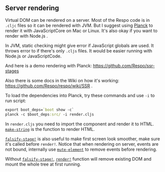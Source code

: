 
## Server rendering

Virtual DOM can be rendered on a server.
Most of the Respo code is in `.cljc` files so it can be rendered with JVM.
But I suggest using [Planck][planck] to render it with JavaScriptCore on Mac or Linux.
It's also okay if you want to render with Node.js .

[planck]: http://planck-repl.org/

In JVM, static checking might give error if JavaScript globals are used.
It throws error to if there's only `.cljs` files.
It would be easier running with Node.js or JavaScriptCode.

And here is a demo rendering with Planck: https://github.com/Respo/ssr-stages

Also there is some docs in the Wiki on how it's working:
https://github.com/Respo/respo/wiki/SSR .

To load the dependencies into Planck, try these commands and use `-i` to run script:

```clojure
export boot_deps=`boot show -c`
planck -c $boot_deps:src/ -i render.cljs
```

In `render.cljs` you need to import the component and render it to HTML.
[`make-string`](/docs/make-string.html) is the function to render HTML.

[`falsify-stage!`](/docs/falsify-stage!.html) is also useful to make first screen look smoother, make sure it's called before `render!`.
Notice that when rendering on server, events are not bound,
internally use [`mute-element`](/docs/mute-element.html) to remove events before rendering.

Without [`falsify-stage!`](/docs/falsify-stage!.html), [`render!`](/docs/render!.html) function will remove existing DOM and mount the whole tree at first running.
